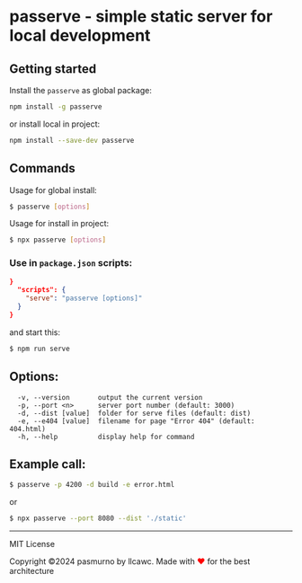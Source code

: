 # passerve - simple static server for local development

## Getting started

Install the `passerve` as global package:

```bash
npm install -g passerve
```

or install local in project:

```bash
npm install --save-dev passerve
```

## Commands

Usage for global install:

```bash
$ passerve [options]
```

Usage for install in project:

```bash
$ npx passerve [options]
```

### Use in `package.json` scripts:

```json
}
  "scripts": {
    "serve": "passerve [options]"
  }
}
```

and start this:

```bash
$ npm run serve
```

## Options:

```
  -v, --version       output the current version
  -p, --port <n>      server port number (default: 3000)
  -d, --dist [value]  folder for serve files (default: dist)
  -e, --e404 [value]  filename for page "Error 404" (default: 404.html)
  -h, --help          display help for command
```

## Example call:

```bash
$ passerve -p 4200 -d build -e error.html
```

or

```bash
$ npx passerve --port 8080 --dist './static'
```

---

MIT License

Сopyright ©2024 pasmurno by llcawc. Made with <span style="color: red;">♥</span> for the best architecture
